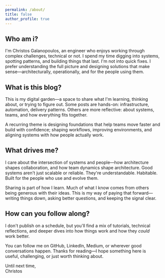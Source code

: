 ```yaml
---
permalink: /about/
title: false
author_profile: true
---
```


## Who am i?

I'm Christos Galanopoulos, an engineer who enjoys working through complex challenges, technical or not. I spend my time digging into systems, spotting patterns, and building things that last. I'm not into quick fixes. I prefer understanding the full picture and designing solutions that make sense—architecturally, operationally, and for the people using them.

## What is this blog?

This is my digital garden—a space to share what I'm learning, thinking about, or trying to figure out. Some posts are hands-on: infrastructure, automation, delivery patterns. Others are more reflective: about systems, teams, and how everything fits together.

A recurring theme is designing foundations that help teams move faster and build with confidence; shaping workflows, improving environments, and aligning systems with how people actually work.

## What drives me?

I care about the intersection of systems and people—how architecture shapes collaboration, and how team dynamics shape architecture. Good systems aren't just scalable or reliable. They're understandable. Habitable. Built for the people who use and evolve them.

Sharing is part of how I learn. Much of what I know comes from others being generous with their ideas. This is my way of paying that forward—writing things down, asking better questions, and keeping the signal clear.

## How can you follow along?

I don't publish on a schedule, but you'll find a mix of tutorials, technical reflections, and deeper dives into how things work and how they *could* work better.

You can follow me on GitHub, LinkedIn, Medium, or wherever good conversations happen. Thanks for reading—I hope something here is useful, challenging, or just worth thinking about.

Until next time,<br>
Christos
